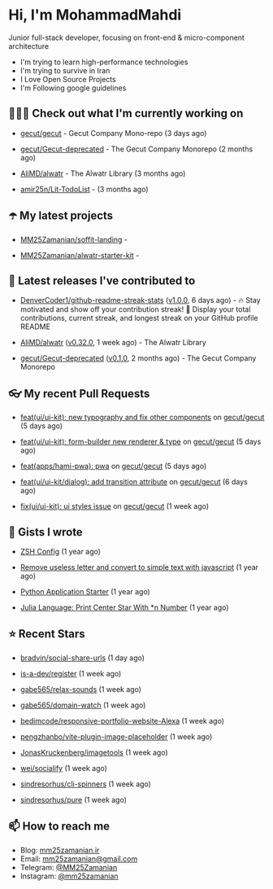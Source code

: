 # Hi, I'm MohammadMahdi

Junior full-stack developer, focusing on front-end & micro-component architecture

- I'm trying to learn high-performance technologies
- I'm trying to survive in Iran
- I Love Open Source Projects
- I'm Following google guidelines

## 👨🏻‍💻 Check out what I'm currently working on



- [gecut/gecut](https://github.com/gecut/gecut) - Gecut Company Mono-repo (3 days ago)

- [gecut/Gecut-deprecated](https://github.com/gecut/Gecut-deprecated) - The Gecut Company Monorepo (2 months ago)

- [AliMD/alwatr](https://github.com/AliMD/alwatr) - The Alwatr Library (3 months ago)

- [amir25n/Lit-TodoList](https://github.com/amir25n/Lit-TodoList) -  (3 months ago)

## ☂️ My latest projects



- [MM25Zamanian/soffit-landing](https://github.com/MM25Zamanian/soffit-landing) - 

- [MM25Zamanian/alwatr-starter-kit](https://github.com/MM25Zamanian/alwatr-starter-kit) - 

## 🎉 Latest releases I've contributed to



- [DenverCoder1/github-readme-streak-stats](https://github.com/DenverCoder1/github-readme-streak-stats) ([v1.0.0](https://github.com/DenverCoder1/github-readme-streak-stats/releases/tag/v1.0.0), 6 days ago) - 🔥 Stay motivated and show off your contribution streak! 🌟 Display your total contributions, current streak, and longest streak on your GitHub profile README

- [AliMD/alwatr](https://github.com/AliMD/alwatr) ([v0.32.0](https://github.com/AliMD/alwatr/releases/tag/v0.32.0), 1 week ago) - The Alwatr Library

- [gecut/Gecut-deprecated](https://github.com/gecut/Gecut-deprecated) ([v0.1.0](https://github.com/gecut/Gecut-deprecated/releases/tag/v0.1.0), 2 months ago) - The Gecut Company Monorepo

## 👓 My recent Pull Requests



- [feat(ui/ui-kit): new typography and fix other components](https://github.com/gecut/gecut/pull/149) on [gecut/gecut](https://github.com/gecut/gecut) (5 days ago)

- [feat(ui/ui-kit): form-builder new renderer &amp; type](https://github.com/gecut/gecut/pull/148) on [gecut/gecut](https://github.com/gecut/gecut) (5 days ago)

- [feat(apps/hami-pwa): pwa](https://github.com/gecut/gecut/pull/147) on [gecut/gecut](https://github.com/gecut/gecut) (5 days ago)

- [feat(ui/ui-kit/dialog): add transition attribute](https://github.com/gecut/gecut/pull/141) on [gecut/gecut](https://github.com/gecut/gecut) (6 days ago)

- [fix(ui/ui-kit): ui styles issue](https://github.com/gecut/gecut/pull/135) on [gecut/gecut](https://github.com/gecut/gecut) (1 week ago)

## 📓 Gists I wrote



- [ZSH Config](https://gist.github.com/fc1960135cf54fd5fae966c637455ffe) (1 year ago)

- [Remove useless letter and convert to simple text with javascript](https://gist.github.com/2249ec3b4dfe1de7693d6412beeba5a0) (1 year ago)

- [Python Application Starter](https://gist.github.com/0d120f8dde7a95ad33bc1fa160975df6) (1 year ago)

- [Julia Language: Print Center Star With *n Number](https://gist.github.com/b04a84f77b7946162c81409eeae904ad) (1 year ago)

## ⭐ Recent Stars



- [bradvin/social-share-urls](https://github.com/bradvin/social-share-urls) (1 day ago)

- [is-a-dev/register](https://github.com/is-a-dev/register) (1 week ago)

- [gabe565/relax-sounds](https://github.com/gabe565/relax-sounds) (1 week ago)

- [gabe565/domain-watch](https://github.com/gabe565/domain-watch) (1 week ago)

- [bedimcode/responsive-portfolio-website-Alexa](https://github.com/bedimcode/responsive-portfolio-website-Alexa) (1 week ago)

- [pengzhanbo/vite-plugin-image-placeholder](https://github.com/pengzhanbo/vite-plugin-image-placeholder) (1 week ago)

- [JonasKruckenberg/imagetools](https://github.com/JonasKruckenberg/imagetools) (1 week ago)

- [wei/socialify](https://github.com/wei/socialify) (1 week ago)

- [sindresorhus/cli-spinners](https://github.com/sindresorhus/cli-spinners) (1 week ago)

- [sindresorhus/pure](https://github.com/sindresorhus/pure) (1 week ago)

## 📫 How to reach me

- Blog: [mm25zamanian.ir](https://mm25zamanian.ir)
- Email: [mm25zamanian@gmail.com](mailto://mm25zamanian@gmail.com)
- Telegram: [@MM25Zamanian](https://t.me/MM25Zamanian)
- Instagram: [@mm25zamanian](https://instagram.com/mm25zamanian)
